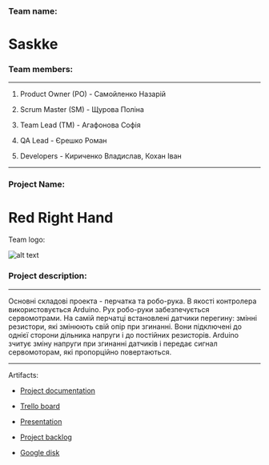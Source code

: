 ﻿### Team name:

# Saskke

### Team members:

---
1. Product Owner (PO) - Самойленко Назарій

2. Scrum Master (SM) - Щурова Поліна

3. Team Lead (TM) - Агафонова Софія

4. QA Lead - Єрешко Роман

5. Developers - Кириченко Владислав, Кохан Іван

---

### Project Name: 
 
# Red Right Hand

Team logo: 

![alt text](https://raw.githubusercontent.com/neutrino98/Red-Right-Hand/master/images/logo.jpg)

### Project description:

---
Основні складові проекта - перчатка та робо-рука. В якості контролера використовується Arduino. Рух робо-руки забезпечується сервомотрами. На самій перчатці встановлені датчики перегину: змінні резистори, які змінюють свій опір при згинанні. Вони підключені до однієї сторони дільника напруги і до постійних резисторів. Arduino зчитує зміну напруги при згинанні датчиків і передає сигнал сервомоторам, які пропорційно повертаються.

---

Artifacts:

 * [Project documentation](https://docs.google.com/document/d/1kmCeUg2PbtJHHgdGfbzdek0u-wZmxgAk8_0Q9qpZcUw/edit)

 * [Trello board](https://trello.com/b/4jbj0DCU)
 
 * [Presentation](https://docs.google.com/presentation/d/1RRx5m9i4wVgfDb6vipFn8eZzkVkzPQxkTxNCu9x1N1U/edit#slide=id.p)
 
 * [Project backlog](https://docs.google.com/spreadsheets/d/1I1fV5LnAFqwoLXNNssyXwSEVbSt2QoPkuT4EvjX2Z-4/edit)
 
 * [Google disk](https://drive.google.com/drive/folders/0ByekEdgkjeQHR2lhZzRWdTRRdTQ)
 
 
 
 
 
 
 
 

 
